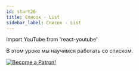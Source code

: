 ```yaml
---
id: start26
title: Список - List
sidebar_label: Список - List
---
```


import YouTube from 'react-youtube'

В этом уроке мы научимся работать со списком.

<YouTube videoId='EVOJpfQU3zE' />

[![Become a Patron!](/img/logo/patreon.png)](https://www.patreon.com/bePatron?u=31769291)
